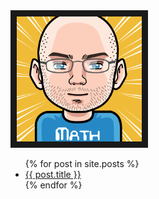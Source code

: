 ---
---

<img src="/img/nation.png" width="200" height="200" border="10"/>

<ul>
  {% for post in site.posts %}
     <li>
       <a href="{{ post.url }}">{{ post.title }}</a>
     </li>
  {% endfor %}
</ul>
